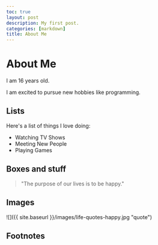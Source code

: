 ```yaml
---
toc: true
layout: post
description: My first post.
categories: [markdown]
title: About Me
---
```

# About Me

I am 16 years old.

I am excited to pursue new hobbies like programming.


## Lists

Here's a list of things I love doing:

- Watching TV Shows
- Meeting New People
- Playing Games

## Boxes and stuff

> "The purpose of our lives is to be happy."

## Images

![]({{ site.baseurl }}/images/life-quotes-happy.jpg "quote")

## Footnotes



[^1]: Any questions? Feel free to reach out!

